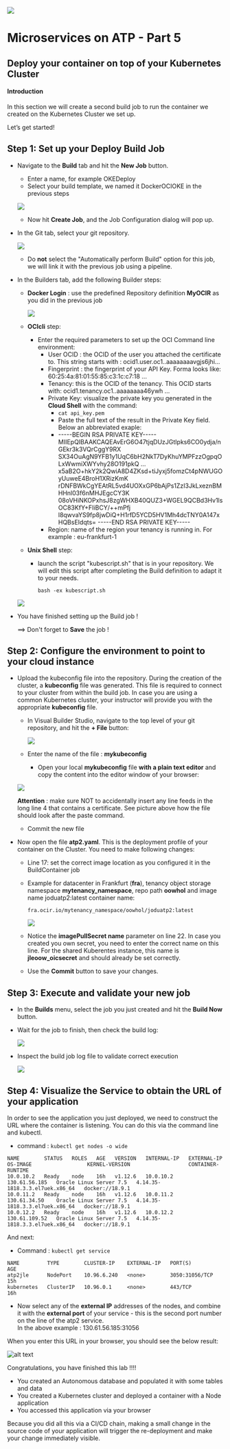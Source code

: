 ![](../../common/images/customer.logo2.png)
# Microservices on ATP - Part 5

## Deploy your container on top of your Kubernetes Cluster

#### **Introduction**

In this section we will create a second build job to run the container we created on the Kubernetes Cluster we set up.

Let’s get started! 

## Step 1: Set up your Deploy Build Job

- Navigate to the **Build** tab and hit the **New Job** button.

  - Enter a name, for example OKEDeploy
  - Select your build template, we named it DockerOCIOKE in the previous steps

  ![](images/670/im47-1.png)

  - Now hit  **Create Job**, and the Job Configuration dialog will pop up. 

- In the Git tab, select your git repository.

  ![](images/670/im48-1.png)

  - Do **not** select the "Automatically perform Build" option for this job, we will link it with the previous job using a pipeline.

- In the Builders tab, add the following Builder steps:

  - **Docker Login** : use the predefined Repository definition **MyOCIR** as you did in the previous job

    ![](images/670/im53.png)

  

  - **OCIcli** step: 
    - Enter the required parameters to set up the OCI Command line environment:
      - User OCID : the OCID of the user you attached the certificate to.  This string starts with : ocid1.user.oc1..aaaaaaaavgjs6jhi...
      - Fingerprint : the fingerprint of your API Key.  Forma looks like: 60:25:4a:81:01:55:85:c3:1c:c7:18 ...
      - Tenancy: this is the OCID of the tenancy.  This OCID starts with: ocid1.tenancy.oc1..aaaaaaaa46ywh ...
      - Private Key: visualize the private key you generated in the **Cloud Shell** with the command:
        - `cat api_key.pem`
        - Paste the full text of the result in the Private Key field.  Below an abbreviated exaple:
        - -----BEGIN RSA PRIVATE KEY-----
          MIIEpQIBAAKCAQEAvErG6O47tjqDUzJGtIpks6CO0ydja/nGEkr3k3VQrCggY9RX
          SX34OuAgN9YFB1y1UqC6bH2NkT7DyKhuYMPFzzOgpqOLxWwmiXWYvhy28O191pkQ
          ...
          x5aB2O+hkY2k2QwiA8D4ZKsd+tiJyxj5fomzCt4pNWUGOyUuweE4BroH1XRizKmK
          rDNFBWkCgYEAtRL5vd4UOXxGP6bAjPs1ZzI3JkLxeznBMHHnl03f6nMHJEgcCY3K
          08oVHiNKOPxhsJ8zgWHXB40QUZ3+WGEL9QCBd3Hv1lsOC83KfY+FIiBCY/++mPfj
          l8qwvaYS9fp8jwDiQ+H1rfD5YCD5HV1Mh4dcTNY0A147xHQBsEIdqts=
          -----END RSA PRIVATE KEY-----
      - Region: name of the region your tenancy is running in.  For example : eu-frankfurt-1

  

  - **Unix Shell** step:

    - launch the script "kubescript.sh" that is in your repository.  We will edit this script after completing the Build definition to adapt it to your needs.

      ``bash -ex kubescript.sh``

  ![](images/670/im50-1.png)

- You have finished setting up the Build job !

  ==> Don't forget to **Save** the job !

  

## Step 2: Configure the environment to point to your cloud instance

- Upload the kubeconfig file into the repository.  During the creation of the cluster, a **kubeconfig** file was generated.  This file is required to connect to your cluster from within the build job.  In case you are using a common Kubernetes cluster, your instructor will provide you with the appropriate **kubeconfig** file.

  - In Visual Builder Studio, navigate to the top level of your git repository, and hit the **+ File** button:

    ![](images/670/im51.png)

  - Enter the name of the file : **mykubeconfig**
  
    - Open your local **mykubeconfig** file **with a plain text editor** and copy the content into the editor window of your browser:
  
  ![](images/670/im52.png)
  
  **Attention** : make sure NOT to accidentally insert any line feeds in the long line 4 that contains a certificate.  See picture above how the file should look after the paste command.
  
  - Commit the new file

  

- Now open the file **atp2.yaml**.  This is the deployment profile of your container on the Cluster.  You need to make following changes:

  - Line 17: set the correct image location as you configured it in the BuildContainer job

  - Example for datacenter in Frankfurt (**fra**), tenancy object storage namespace **mytenancy_namespace**, repo path **oowhol** and image name joduatp2:latest container name: 

    `fra.ocir.io/mytenancy_namespace/oowhol/joduatp2:latest`

    ![](images/670/edit_yaml-1.png)

  - Notice the **imagePullSecret name** parameter on line 22.  In case you created you own secret, you need to enter the correct name on this line.  For the shared Kuberentes instance, this name is **jleoow_oicsecret** and should already be set correctly.

  - Use the **Commit** button to save your changes.
  
  

## Step 3: Execute and validate your new job

- In the **Builds** menu, select the job you just created and hit the **Build Now** button.

- Wait for the job to finish, then check the build log:

  ![](images/670/image067-1.png) 

- Inspect the build job log file to validate correct execution

  ![](images/670/log_deploy.png)






## Step 4: Visualize the Service to obtain the URL of your application

In order to see the application you just deployed, we need to construct the URL where the container is listening.  You can do this via the command line and kubectl.

- command : `kubectl get nodes -o wide`

```
NAME        STATUS   ROLES   AGE   VERSION   INTERNAL-IP   EXTERNAL-IP     OS-IMAGE                  KERNEL-VERSION                   CONTAINER-RUNTIME
10.0.10.2   Ready    node    16h   v1.12.6   10.0.10.2     130.61.56.185   Oracle Linux Server 7.5   4.14.35-1818.3.3.el7uek.x86_64   docker://18.9.1
10.0.11.2   Ready    node    16h   v1.12.6   10.0.11.2     130.61.34.50    Oracle Linux Server 7.5   4.14.35-1818.3.3.el7uek.x86_64   docker://18.9.1
10.0.12.2   Ready    node    16h   v1.12.6   10.0.12.2     130.61.109.52   Oracle Linux Server 7.5   4.14.35-1818.3.3.el7uek.x86_64   docker://18.9.1
```

And next: 

- Command : `kubectl get service`

```
NAME         TYPE        CLUSTER-IP    EXTERNAL-IP   PORT(S)          AGE
atp2jle      NodePort    10.96.6.240   <none>        3050:31056/TCP   15h
kubernetes   ClusterIP   10.96.0.1     <none>        443/TCP          16h
```

 

- Now select any of the **external IP** addresses of the nodes, and combine it with the **external port** of your service - this is the second port number on the line of the atp2 service.  
  In the above example : 130.61.56.185:31056



When you enter this URL in your browser, you should see the below result:

![alt text](images/670/result.png)





Congratulations, you have finished this lab !!!!

- You created an Autonomous database and populated it with some tables and data
- You created a Kubernetes cluster and deployed a container with a Node application
- You accessed this application via your browser

Because you did all this via a CI/CD chain, making a small change in the source code of your application will trigger the re-deployment and make your change immediately visible.



